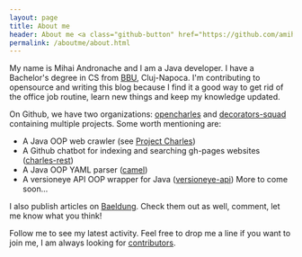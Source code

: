 ```yaml
---
layout: page
title: About me
header: About me <a class="github-button" href="https://github.com/amihaiemil" data-count-href="/amihaiemil/followers" data-count-api="/users/amihaiemil#followers" data-count-aria-label="# followers on GitHub" aria-label="Follow @amihaiemil on GitHub">Follow @amihaiemil</a>
permalink: /aboutme/about.html
---
```

My name is Mihai Andronache and I am a Java developer. I have a Bachelor's degree in CS from [BBU](http://www.cs.ubbcluj.ro/en/), Cluj-Napoca.
I'm contributing to opensource and writing this blog because I find it a good way to get rid of the office job routine, learn new things and keep my knowledge updated.

On Github, we have two organizations: [opencharles](https://github.com/opencharles) and [decorators-squad](https://github.com/decorators-squad) containing multiple projects.
Some worth mentioning are:
  * A Java OOP web crawler (see [Project Charles](https://github.com/opencharles))
  * A Github chatbot for indexing and searching gh-pages websites ([charles-rest](https://github.com/opencharles/charles-rest))
  * A Java OOP YAML parser ([camel](https://github.com/decorators-squad/camel))
  * A versioneye API OOP wrapper for Java ([versioneye-api](https://github.com/decorators-squad/versioneye-api))
More to come soon...


I also publish articles on [Baeldung](http://www.baeldung.com/author/mihaiandronache/). Check them out as well, comment, let me know what you think!

Follow me to see my latest activity.
Feel free to drop me a line if you want to join me, I am always looking
for [contributors](http://www.amihaiemil.com/2016/12/22/contributors-wanted.html).
